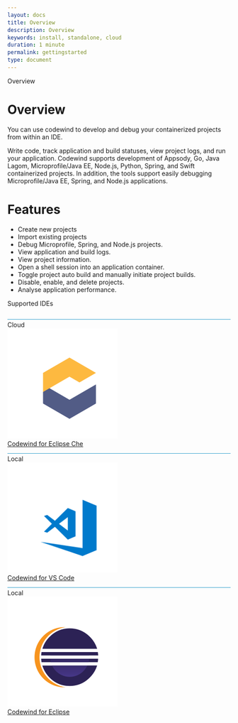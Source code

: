 ```yaml
---
layout: docs
title: Overview
description: Overview
keywords: install, standalone, cloud
duration: 1 minute
permalink: gettingstarted
type: document
---
```


<span class="cw-gettingstarted-title">Overview</span>

# Overview

You can use codewind to develop and debug your containerized projects from within an IDE.

Write code, track application and build statuses, view project logs, and run your application. Codewind supports development of Appsody, Go, Java Lagom, Microprofile/Java EE, Node.js, Python, Spring, and Swift containerized projects. In addition, the tools support easily debugging Microprofile/Java EE, Spring, and Node.js applications.


# Features

- Create new projects
- Import existing projects
- Debug Microprofile, Spring, and Node.js projects.
- View application and build logs.
- View project information.
- Open a shell session into an application container.
- Toggle project auto build and manually initiate project builds.
- Disable, enable, and delete projects.
- Analyse application performance.

<span class="cw-supportedides-title">Supported IDEs</span>
<div class="container">
 
  <div class="row" id="cs-gettingstarted-block-2">
    <div class="col-lg-4 cw-ggettingstarted-mobile-card-container">
      <div class="cw-gettingstarted-mobile-title-container">
      <img alt=""  title="" class="cs-gettingstarted-mobile-title" src="images/gettingstarted-line-bg.gif" width="100%" height="1px"/>
      <span class=" cs-gettingstarted-mobile-title cw-getting-started-text">Cloud &nbsp;</span>
      </div>
      <div class="cw-gettingstarted-card">
        <a href="mdt-che-overview.html"><img alt="Install on cloud"  title="Install on cloud"  src="images/card/che.svg"/></a>
      	<div class="cw-gettingstarted-card-link-container">
      		<a class="cw-gettingstarted-card-link" href="mdt-che-overview.html">Codewind for Eclipse Che</a>
      	</div>
      </div>
    </div>
    <div class="col-lg-4 cw-ggettingstarted-mobile-card-container">
    <div class="cw-gettingstarted-mobile-title-container">
      <img alt=""  title=""  class="cs-gettingstarted-mobile-title" src="images/gettingstarted-line-bg.gif" width="100%" height="1px"/>
      <span class="cs-gettingstarted-mobile-title cw-getting-started-text">Local &nbsp;</span>
      </div>
      <div class="cw-gettingstarted-card">
        <a href="mdt-vsc-getting-started.md"><img alt="VSCode getting started"  title="VSCode getting started"  src="images/card/vscode.svg"/></a>
      	<div class="cw-gettingstarted-card-link-container">
      		<a class="cw-gettingstarted-card-link" href="mdt-vsc-getting-started.html">Codewind for VS Code</a>
      	</div>
      </div>
    </div>
    <div class="col-lg-4 cw-ggettingstarted-mobile-card-container">
    		<div class="cw-gettingstarted-mobile-title-container">
    		<img alt=""  title=""  class="cs-gettingstarted-mobile-title" src="images/gettingstarted-line-bg.gif" width="100%" height="1px"/>
      	<span class="cs-gettingstarted-mobile-title cw-getting-started-text">Local &nbsp;</span>
      	</div>
      <div class="cw-gettingstarted-card">
        <a href="mdteclipsegettingstarted.html"><img alt="Eclipse che getting started"  title="Eclipse che getting started"  src="images/card/eclipse.svg"/></a>
      	<div class="cw-gettingstarted-card-link-container">
      		<a class="cw-gettingstarted-card-link" href="mdteclipsegettingstarted.html">Codewind for Eclipse</a>
      	</div>
      </div>
    </div>
  </div>
</div>